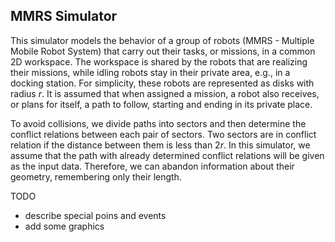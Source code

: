 ## MMRS Simulator

This simulator models the behavior of a group of robots (MMRS - Multiple Mobile Robot System) that carry out their tasks, or missions, in a common 2D workspace. The workspace is shared by the robots that are realizing their missions, while idling robots stay in their private area, e.g., in a docking
station. For simplicity, these robots are represented as disks with radius *r*. It is assumed that when assigned a mission, a robot also receives, or plans for itself, a path to follow, starting and ending in its private place.

To avoid collisions, we divide paths into sectors and then determine the conflict relations between each pair of sectors. Two sectors are in conflict relation if the distance between them is less than 2*r*. In this simulator, we assume that the path with already determined conflict relations will be given as the input data. Therefore, we can abandon information about their geometry, remembering only their length.

TODO
- describe special poins and events
- add some graphics


